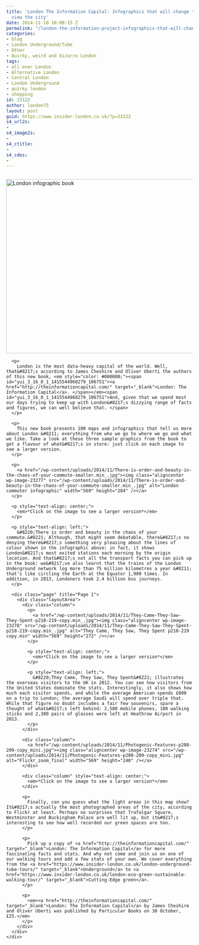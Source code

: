 ```yaml
---
title: 'London The Information Capital: Infographics that will change the way you
  view the city'
date: 2014-11-10 10:00:15 Z
permalink: "/london-the-information-project-infographics-that-will-change-the-way-you-view-the-city/"
categories:
- blog
- London Underground/Tube
- Other
- Quirky, weird and bizarre London
tags:
- all over London
- Alternative London
- Central London
- London Underground
- quirky london
- shopping
id: 23122
author: london75
layout: post
guid: https://www.insider-london.co.uk/?p=23122
s4_url2s:
- 
s4_image2s:
- 
s4_ctitle:
- 
s4_cdes:
- 
---
```


<div class="page" title="Page 1">
  <div class="layoutArea">
    <div class="column">
      <p>
        <a href="/wp-content/uploads/2014/11/Jacket_mini.jpg"><img class="aligncenter wp-image-23273 size-full" src="/wp-content/uploads/2014/11/Jacket_mini.jpg" alt="London infographic book" width="569" height="470" /></a>
      </p>
      
      <p>
        London is the most data-heavy capital of the world. Well, that&#8217;s according to James Cheshire and Oliver Uberti the authors of this new book, <em style="color: #000000;"><span id="yui_3_16_0_1_1415544968279_106751"><a href="http://theinformationcapital.com/" target="_blank">London: The Information Capital</a>. </span></em><span id="yui_3_16_0_1_1415544968279_106751">And, given that we spend most our days trying to keep up with London&#8217;s dizzying range of facts and figures, we can well believe that. </span>
      </p>
      
      <p>
        This new book presents 100 maps and infographics that tell us more about London &#8211; everything from who we go to where we go and what we like. Take a look at these three sample graphics from the book to get a flavour of what&#8217;s in store: just click on each image to see a larger version.
      </p>
      
      <p>
        <a href="/wp-content/uploads/2014/11/There-is-order-and-beauty-in-the-chaos-of-your-commute-smaller.min_.jpg"><img class="aligncenter wp-image-23277" src="/wp-content/uploads/2014/11/There-is-order-and-beauty-in-the-chaos-of-your-commute-smaller.min_.jpg" alt="London commuter infographic" width="569" height="284" /></a>
      </p>
      
      <p style="text-align: center;">
        <em>*Click on the image to see a larger version*</em>
      </p>
      
      <p style="text-align: left;">
        &#8220;There is order and beauty in the chaos of your commute.&#8221; Although, that might seem debatable, there&#8217;s no denying there&#8217;s something very pleasing about the lines of colour shown in the infographic above: in fact, it shows London&#8217;s most exited stations each morning by the origin location. And that&#8217;s not all the transport facts you can pick up in the book: we&#8217;ve also learnt that the trains of the London Underground network log more than 75 million kilometres a year &#8211; that’s like circling the Earth at the Equator 1,900 times. In addition, in 2013, Londoners took 2.4 billion bus journeys.
      </p>
      
      <div class="page" title="Page 1">
        <div class="layoutArea">
          <div class="column">
            <p>
              <a href="/wp-content/uploads/2014/11/They-Came-They-Saw-They-Spent-p218-219-copy.min_.jpg"><img class="aligncenter wp-image-23278" src="/wp-content/uploads/2014/11/They-Came-They-Saw-They-Spent-p218-219-copy.min_.jpg" alt="They Came, They Saw, They Spent p218-219 copy.min" width="569" height="272" /></a>
            </p>
            
            <p style="text-align: center;">
              <em>*Click on the image to see a larger version*</em>
            </p>
            
            <p style="text-align: left;">
              &#8220;They Came, They Saw, They Spent&#8221; illustrates the overseas visitors to the UK in 2012. You can see how visitors from the United States dominate the stats. Interestingly, it also shows how much each visitor spends, and while the average American spends £800 on a trip to London; the average Saudi will spend over triple that. While that figure no doubt includes a fair few souvenirs, spare a thought of what&#8217;s left behind: 2,580 mobile phones, 100 walking sticks and 2,380 pairs of glasses were left at Heathrow Airport in 2013.
            </p>
          </div>
          
          <div class="column">
            <a href="/wp-content/uploads/2014/11/Photogenic-Features-p208-209-copy_mini.jpg"><img class="aligncenter wp-image-23274" src="/wp-content/uploads/2014/11/Photogenic-Features-p208-209-copy_mini.jpg" alt="Flickr_zoom_final" width="569" height="240" /></a>
          </div>
          
          <div class="column" style="text-align: center;">
            <em>*Click on the image to see a larger version*</em>
          </div>
          
          <p>
            Finally, can you guess what the light areas in this map show? It&#8217;s actually the most photographed areas of the city, according to Flickr at least. Perhaps no surprises that Trafalgar Square, Westminster and Buckingham Palace are well lit up, but it&#8217;s interesting to see how well recorded our green spaces are too.
          </p>
          
          <p>
            Pick up a copy of <a href="http://theinformationcapital.com/" target="_blank">London: The Information Capital</a> for more fascinating facts and stats. And why not come and join us on one of our walking tours and add a few stats of your own. We cover everything from the <a href="https://www.insider-london.co.uk/london-underground-tube-tours/" target="_blank">Underground</a> to <a href="https://www.insider-london.co.uk/london-eco-green-sustainable-walking-tour/" target="_blank">Cutting-Edge green</a>.
          </p>
          
          <p>
            <em><a href="http://theinformationcapital.com/" target="_blank">London: The Information Capital</a> by James Cheshire and Oliver Uberti was published by Particular Books on 30 October, £25.</em>
          </p>
        </div>
      </div>
    </div>
  </div>
</div>